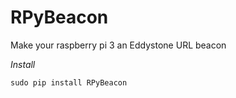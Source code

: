 # RPyBeacon
Make your raspberry pi 3 an Eddystone URL beacon

*Install*

    sudo pip install RPyBeacon
